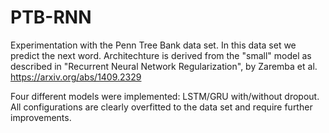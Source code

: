 # PTB-RNN

Experimentation with the Penn Tree Bank data set. In this data set we predict the next word.
Architechture is derived from the "small" model as described in "Recurrent Neural
Network Regularization", by Zaremba et al. https://arxiv.org/abs/1409.2329

Four different models were implemented: LSTM/GRU with/without dropout. All configurations are clearly overfitted to the data set and require further improvements.
